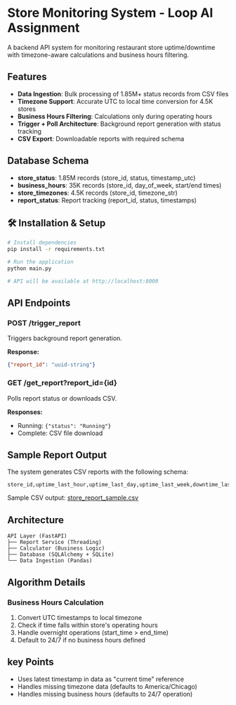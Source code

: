 # Store Monitoring System - Loop AI Assignment

A backend API system for monitoring restaurant store uptime/downtime with timezone-aware calculations and business hours filtering.

## Features

- **Data Ingestion**: Bulk processing of 1.85M+ status records from CSV files
- **Timezone Support**: Accurate UTC to local time conversion for 4.5K stores
- **Business Hours Filtering**: Calculations only during operating hours
- **Trigger + Poll Architecture**: Background report generation with status tracking
- **CSV Export**: Downloadable reports with required schema

## Database Schema

- **store_status**: 1.85M records (store_id, status, timestamp_utc)
- **business_hours**: 35K records (store_id, day_of_week, start/end times)
- **store_timezones**: 4.5K records (store_id, timezone_str)
- **report_status**: Report tracking (report_id, status, timestamps)

## 🛠️ Installation & Setup

```bash
# Install dependencies
pip install -r requirements.txt

# Run the application
python main.py

# API will be available at http://localhost:8000
```

## API Endpoints

### POST /trigger_report
Triggers background report generation.

**Response:**
```json
{"report_id": "uuid-string"}
```

### GET /get_report?report_id={id}
Polls report status or downloads CSV.

**Responses:**
- Running: `{"status": "Running"}`
- Complete: CSV file download

## Sample Report Output

The system generates CSV reports with the following schema:
```
store_id,uptime_last_hour,uptime_last_day,uptime_last_week,downtime_last_hour,downtime_last_day,downtime_last_week
```

Sample CSV output: [store_report_sample.csv](./store_report_sample.csv)

## Architecture

```
API Layer (FastAPI)
├── Report Service (Threading)
├── Calculator (Business Logic)
├── Database (SQLAlchemy + SQLite)
└── Data Ingestion (Pandas)
```


## Algorithm Details

### Business Hours Calculation
1. Convert UTC timestamps to local timezone
2. Check if time falls within store's operating hours
3. Handle overnight operations (start_time > end_time)
4. Default to 24/7 if no business hours defined

## key Points

- Uses latest timestamp in data as "current time" reference
- Handles missing timezone data (defaults to America/Chicago)
- Handles missing business hours (defaults to 24/7 operation)